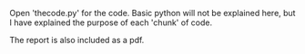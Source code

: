 Open 'thecode.py' for the code. Basic python will not be explained here, but I have explained the purpose of each 'chunk' of code.

The report is also included as a pdf.
